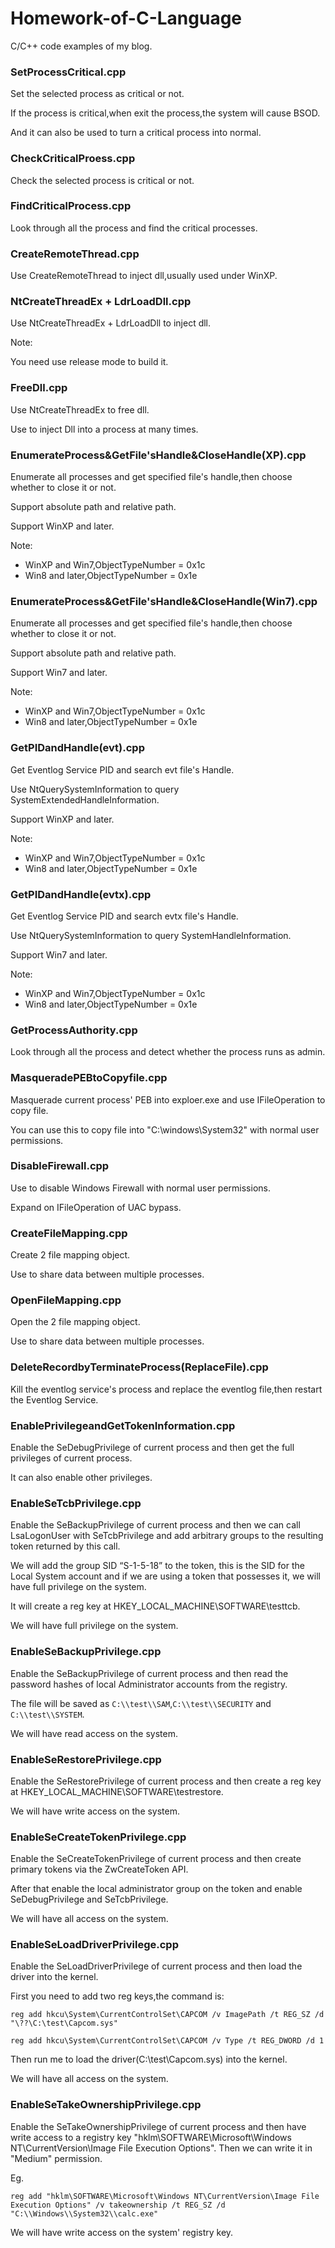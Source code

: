 # Homework-of-C-Language
C/C++ code examples of my blog.

### SetProcessCritical.cpp

Set the selected process as critical or not.

If the process is critical,when exit the process,the system will cause BSOD.

And it can also be used to turn a critical process into normal.

### CheckCriticalProess.cpp

Check the selected process is critical or not.

### FindCriticalProcess.cpp

Look through all the process and find the critical processes.

###  CreateRemoteThread.cpp

Use CreateRemoteThread to inject dll,usually used under WinXP.

### NtCreateThreadEx + LdrLoadDll.cpp

Use NtCreateThreadEx + LdrLoadDll to inject dll.

Note:

You need use release mode to build it.


### FreeDll.cpp

Use NtCreateThreadEx to free dll.

Use to inject Dll into a process at many times.

### EnumerateProcess&GetFile'sHandle&CloseHandle(XP).cpp

Enumerate all processes and get specified file's handle,then choose whether to close it or not.

Support absolute path and relative path.

Support WinXP and later.

Note:

- WinXP and Win7,ObjectTypeNumber = 0x1c
- Win8 and later,ObjectTypeNumber = 0x1e

### EnumerateProcess&GetFile'sHandle&CloseHandle(Win7).cpp

Enumerate all processes and get specified file's handle,then choose whether to close it or not.

Support absolute path and relative path.

Support Win7 and later.

Note:

- WinXP and Win7,ObjectTypeNumber = 0x1c
- Win8 and later,ObjectTypeNumber = 0x1e

### GetPIDandHandle(evt).cpp

Get Eventlog Service PID and search evt file's Handle.

Use NtQuerySystemInformation to query SystemExtendedHandleInformation.

Support WinXP and later.

Note:

- WinXP and Win7,ObjectTypeNumber = 0x1c
- Win8 and later,ObjectTypeNumber = 0x1e

### GetPIDandHandle(evtx).cpp

Get Eventlog Service PID and search evtx file's Handle.

Use NtQuerySystemInformation to query SystemHandleInformation.

Support Win7 and later.

Note:

- WinXP and Win7,ObjectTypeNumber = 0x1c
- Win8 and later,ObjectTypeNumber = 0x1e

### GetProcessAuthority.cpp

Look through all the process and detect whether the process runs as admin.

### MasqueradePEBtoCopyfile.cpp

Masquerade current process' PEB into exploer.exe and use IFileOperation to copy file.

You can use this to copy file into "C:\\windows\\System32" with normal user permissions.

### DisableFirewall.cpp

Use to disable Windows Firewall with normal user permissions.

Expand on IFileOperation of UAC bypass.

### CreateFileMapping.cpp

Create 2 file mapping object.

Use to share data between multiple processes.

### OpenFileMapping.cpp

Open the 2 file mapping object.

Use to share data between multiple processes.

### DeleteRecordbyTerminateProcess(ReplaceFile).cpp

Kill the eventlog service's process and replace the eventlog file,then restart the Eventlog Service.

### EnablePrivilegeandGetTokenInformation.cpp

Enable the SeDebugPrivilege of current process and then get the full privileges of current process.

It can also enable other privileges.

### EnableSeTcbPrivilege.cpp

Enable the SeBackupPrivilege of current process and then we can call LsaLogonUser with SeTcbPrivilege and add arbitrary groups to the resulting token returned by this call. 

We will add the group SID “S-1-5-18” to the token, this is the SID for the Local System account and if we are using a token that possesses it, we will have full privilege on the system. 

It will create a reg key at HKEY_LOCAL_MACHINE\SOFTWARE\testtcb.

We will have full privilege on the system.

### EnableSeBackupPrivilege.cpp

Enable the SeBackupPrivilege of current process and then read the password hashes of local Administrator accounts from the registry.

The file will be saved as `C:\\test\\SAM`,`C:\\test\\SECURITY` and `C:\\test\\SYSTEM`.

We will have read access on the system.

### EnableSeRestorePrivilege.cpp

Enable the SeRestorePrivilege of current process and then create a reg key at HKEY_LOCAL_MACHINE\SOFTWARE\testrestore.

We will have write access on the system.

### EnableSeCreateTokenPrivilege.cpp

Enable the SeCreateTokenPrivilege of current process and then create primary tokens via the ZwCreateToken API.

After that enable the local administrator group on the token and enable SeDebugPrivilege and SeTcbPrivilege.

We will have all access on the system.

### EnableSeLoadDriverPrivilege.cpp

Enable the SeLoadDriverPrivilege of current process and then load the driver into the kernel.

First you need to add two reg keys,the command is:

`reg add hkcu\System\CurrentControlSet\CAPCOM /v ImagePath /t REG_SZ /d "\??\C:\test\Capcom.sys"`

`reg add hkcu\System\CurrentControlSet\CAPCOM /v Type /t REG_DWORD /d 1`

Then run me to load the driver(C:\test\Capcom.sys) into the kernel.

We will have all access on the system.

### EnableSeTakeOwnershipPrivilege.cpp

Enable the SeTakeOwnershipPrivilege of current process and then have write access to a registry key "hklm\SOFTWARE\Microsoft\Windows NT\CurrentVersion\Image File Execution Options".
Then we can write it in "Medium" permission.

Eg.

`reg add "hklm\SOFTWARE\Microsoft\Windows NT\CurrentVersion\Image File Execution Options" /v takeownership /t REG_SZ /d "C:\\Windows\\System32\\calc.exe"`

We will have write access on the system' registry key.
